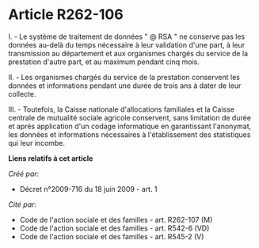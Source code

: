 # Article R262-106

I. - Le système de traitement de données " @ RSA " ne conserve pas les données au-delà du temps nécessaire à leur validation
d'une part, à leur transmission au département et aux organismes chargés du service de la prestation d'autre part, et au
maximum pendant cinq mois. 

II. - Les organismes chargés du service de la prestation conservent les données et informations pendant une durée de trois
ans à dater de leur collecte. 

III. - Toutefois, la Caisse nationale d'allocations familiales et la Caisse centrale de mutualité sociale agricole
conservent, sans limitation de durée et après application d'un codage informatique en garantissant l'anonymat, les données et
informations nécessaires à l'établissement des statistiques qui leur incombe.

**Liens relatifs à cet article**

_Créé par_:

  - Décret n°2009-716 du 18 juin 2009 - art. 1

_Cité par_:

  - Code de l'action sociale et des familles - art. R262-107 (M)
  - Code de l'action sociale et des familles - art. R542-6 (VD)
  - Code de l'action sociale et des familles - art. R545-2 (V)
